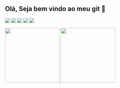 ## Olá, Seja bem vindo ao meu git 🖖
[<img src="https://img.shields.io/badge/porf%C3%B3lio-%231DA1F2.svg?&style=for-the-badge&logo=github&logoColor=white&color=black" />](https://portfoliorafael.herokuapp.com/) [<img src="https://img.shields.io/badge/twitter-%231DA1F2.svg?&style=for-the-badge&logo=twitter&logoColor=white" />](https://twitter.com/Teixeira_83) [<img src="https://img.shields.io/badge/linkedin-%230077B5.svg?&style=for-the-badge&logo=linkedin&logoColor=white" />](https://www.linkedin.com/in/rafaelalvesdemedeirosteixeira/) [<img src = "https://img.shields.io/badge/instagram-%23E4405F.svg?&style=for-the-badge&logo=instagram&logoColor=white">](https://www.instagram.com/rafaelteixeira91/) [<img src = "https://img.shields.io/badge/facebook-%231877F2.svg?&style=for-the-badge&logo=facebook&logoColor=white">](https://www.facebook.com/rafaeldeteixeira)

<div>
  <a href="https://github.com/teixeira83">
  <img height="180em" src="https://github-readme-stats.vercel.app/api?username=teixeira83&show_icons=true&theme=dracula&include_all_commits=true&count_private=true"/>
  <img height="180em" src="https://github-readme-stats.vercel.app/api/top-langs/?username=teixeira83&layout=compact&langs_count=7&theme=dracula"/>
</div>

